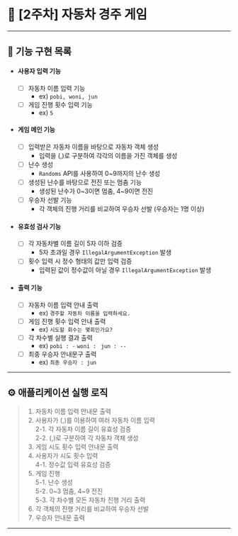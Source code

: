 # 📌 [2주차] 자동차 경주 게임  
* * *

## 🧾 기능 구현 목록
- #### 사용자 입력 기능  
  - [ ] 자동차 이름 입력 기능  
    - ex) `pobi, woni, jun`  
  - [ ] 게임 진행 횟수 입력 기능  
    - ex) `5`  
- #### 게임 메인 기능  
  - [ ] 입력받은 자동차 이름을 바탕으로 자동차 객체 생성  
    - 입력을 (,)로 구분하여 각각의 이름을 가진 객체를 생성  
  - [ ] 난수 생성  
    - `Randoms` API를 사용하여 0~9까지의 난수 생성  
  - [ ] 생성된 난수를 바탕으로 전진 또는 멈춤 기능  
    - 생성된 난수가 0~3이면 멈춤, 4~9이면 전진  
  - [ ] 우승자 선발 기능  
    - 각 객체의 진행 거리를 비교하여 우승자 선발 (우승자는 1명 이상)  
- #### 유효성 검사 기능  
  - [ ] 각 자동차별 이름 길이 5자 이하 검증  
    - 5자 초과일 경우 `IllegalArgumentException` 발생  
  - [ ] 횟수 입력 시 정수 형태의 값만 입력 검증  
    - 입력된 값이 정수값이 아닐 경우 `IllegalArgumentException` 발생  
- #### 출력 기능  
  - [ ] 자동차 이름 입력 안내 출력  
    - ex) `경주할 자동차 이름을 입력하세요.`  
  - [ ] 게임 진행 횟수 입력 안내 출력  
    - ex) `시도할 회수는 몇회인가요?`  
  - [ ] 각 차수별 실행 결과 출력  
    - ex) `pobi : -` `woni : ` `jun : --`  
  - [ ] 최종 우승자 안내문구 출력  
    - ex) `최종 우승자 : jun`  

* * *

## ⚙️ 애플리케이션 실행 로직  
> 1. 자동차 이름 입력 안내문 출력  
> 2. 사용자가 (,)를 이용하여 여러 자동차 이름 입력  
>   2-1. 각 자동차 이름 길이 유효성 검증  
>   2-2. (,)로 구분하여 각 자동차 객체 생성  
> 3. 게임 시도 횟수 입력 안내문 출력  
> 4. 사용자가 시도 횟수 입력  
>   4-1. 정수값 입력 유효성 검증  
> 5. 게임 진행  
>    5-1. 난수 생성  
>    5-2. 0~3 멈춤, 4~9 전진  
>    5-3. 각 차수별 모든 자동차 진행 거리 출력  
> 6. 각 객체의 진행 거리를 비교하여 우승자 선발  
> 7. 우승자 안내문 출력  

* * *
